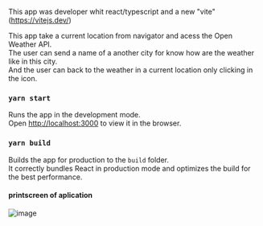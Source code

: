 This app was developer whit react/typescript and a new "vite"(https://vitejs.dev/)

This app take a current location from navigator and acess the Open Weather API. \
The user can send a name of a another city for know how are the weather like in this city. \
And the user can back to the weather in a current location only clicking in the icon.

### `yarn start`

Runs the app in the development mode.\
Open [http://localhost:3000](http://localhost:3000) to view it in the browser.

### `yarn build`

Builds the app for production to the `build` folder.\
It correctly bundles React in production mode and optimizes the build for the best performance.


#### printscreen of aplication

![image](https://user-images.githubusercontent.com/54076518/163069356-709c47dc-d32d-4d59-9d90-2a4b586c04a2.png)
